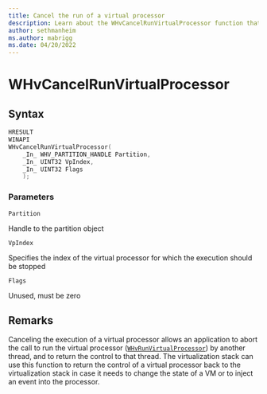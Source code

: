 ```yaml
---
title: Cancel the run of a virtual processor
description: Learn about the WHvCancelRunVirtualProcessor function that cancels the call to run a virtual processor.
author: sethmanheim
ms.author: mabrigg
ms.date: 04/20/2022
---
```


# WHvCancelRunVirtualProcessor

## Syntax

```C
HRESULT
WINAPI
WHvCancelRunVirtualProcessor(
    _In_ WHV_PARTITION_HANDLE Partition,
    _In_ UINT32 VpIndex,
    _In_ UINT32 Flags
    );
```

### Parameters

`Partition`

Handle to the partition object

`VpIndex`

Specifies the index of the virtual processor for which the execution should be stopped

`Flags`

Unused, must be zero 

## Remarks

Canceling the execution of a virtual processor allows an application to abort the call to run the virtual processor ([`WHvRunVirtualProcessor`](WHvRunVirtualProcessor.md)) by another thread, and to return the control to that thread. The virtualization stack can use this function to return the control of a virtual processor back to the virtualization stack in case it needs to change the state of a VM or to inject an event into the processor. 
